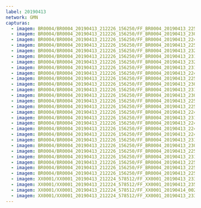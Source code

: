 ```yaml
---
label: 20190413
network: GMN
capturas:
  - imagem: BR0004/BR0004_20190413_212226_156250/FF_BR0004_20190413_225611_073_0110592.fits_maxpixel.jpg
  - imagem: BR0004/BR0004_20190413_212226_156250/FF_BR0004_20190413_230131_717_0116480.fits_maxpixel.jpg
  - imagem: BR0004/BR0004_20190413_212226_156250/FF_BR0004_20190413_224858_829_0103168.fits_maxpixel.jpg
  - imagem: BR0004/BR0004_20190413_212226_156250/FF_BR0004_20190413_225924_892_0114176.fits_maxpixel.jpg
  - imagem: BR0004/BR0004_20190413_212226_156250/FF_BR0004_20190413_232516_591_0142080.fits_maxpixel.jpg
  - imagem: BR0004/BR0004_20190413_212226_156250/FF_BR0004_20190413_231021_415_0126208.fits_maxpixel.jpg
  - imagem: BR0004/BR0004_20190413_212226_156250/FF_BR0004_20190413_232505_536_0141824.fits_maxpixel.jpg
  - imagem: BR0004/BR0004_20190413_212226_156250/FF_BR0004_20190413_231134_352_0127488.fits_maxpixel.jpg
  - imagem: BR0004/BR0004_20190413_212226_156250/FF_BR0004_20190413_224848_867_0102912.fits_maxpixel.jpg
  - imagem: BR0004/BR0004_20190413_212226_156250/FF_BR0004_20190413_225831_486_0113152.fits_maxpixel.jpg
  - imagem: BR0004/BR0004_20190413_212226_156250/FF_BR0004_20190413_230658_693_0122368.fits_maxpixel.jpg
  - imagem: BR0004/BR0004_20190413_212226_156250/FF_BR0004_20190413_231155_654_0128000.fits_maxpixel.jpg
  - imagem: BR0004/BR0004_20190413_212226_156250/FF_BR0004_20190413_230018_254_0115200.fits_maxpixel.jpg
  - imagem: BR0004/BR0004_20190413_212226_156250/FF_BR0004_20190413_225739_004_0112128.fits_maxpixel.jpg
  - imagem: BR0004/BR0004_20190413_212226_156250/FF_BR0004_20190413_225540_551_0110080.fits_maxpixel.jpg
  - imagem: BR0004/BR0004_20190413_212226_156250/FF_BR0004_20190413_224910_005_0103424.fits_maxpixel.jpg
  - imagem: BR0004/BR0004_20190413_212226_156250/FF_BR0004_20190413_231010_768_0125952.fits_maxpixel.jpg
  - imagem: BR0004/BR0004_20190413_212226_156250/FF_BR0004_20190413_224920_541_0103680.fits_maxpixel.jpg
  - imagem: BR0004/BR0004_20190413_212226_156250/FF_BR0004_20190413_224828_558_0102656.fits_maxpixel.jpg
  - imagem: BR0004/BR0004_20190413_212226_156250/FF_BR0004_20190413_224756_996_0101888.fits_maxpixel.jpg
  - imagem: BR0004/BR0004_20190413_212226_156250/FF_BR0004_20190413_231103_640_0126976.fits_maxpixel.jpg
  - imagem: BR0004/BR0004_20190413_212226_156250/FF_BR0004_20190413_230100_625_0115968.fits_maxpixel.jpg
  - imagem: BR0004/BR0004_20190413_212226_156250/FF_BR0004_20190413_225058_353_0104960.fits_maxpixel.jpg
  - imagem: BR0004/BR0004_20190413_212226_156250/FF_BR0004_20190413_231407_746_0130304.fits_maxpixel.jpg
  - imagem: BR0004/BR0004_20190413_212226_156250/FF_BR0004_20190413_225023_497_0104704.fits_maxpixel.jpg
  - imagem: BR0004/BR0004_20190413_212226_156250/FF_BR0004_20190413_225108_493_0105216.fits_maxpixel.jpg
  - imagem: BR0004/BR0004_20190413_212226_156250/FF_BR0004_20190413_225013_208_0104448.fits_maxpixel.jpg
  - imagem: XX0001/XX0001_20190413_212224_578512/FF_XX0001_20190413_233554_312_0133632.fits_maxpixel.jpg
  - imagem: XX0001/XX0001_20190413_212224_578512/FF_XX0001_20190413_235626_430_0154880.fits_maxpixel.jpg
  - imagem: XX0001/XX0001_20190413_212224_578512/FF_XX0001_20190414_002346_924_0183808.fits_maxpixel.jpg
  - imagem: XX0001/XX0001_20190413_212224_578512/FF_XX0001_20190413_233851_171_0136704.fits_maxpixel.jpg
---
```

